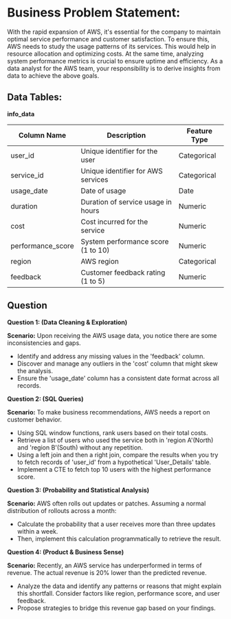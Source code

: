 # **Business Problem Statement:**
With the rapid expansion of AWS, it's essential for the company to maintain optimal service performance and customer satisfaction. To ensure this, AWS needs to study the usage patterns of its services. This would help in resource allocation and optimizing costs. At the same time, analyzing system performance metrics is crucial to ensure uptime and efficiency. As a data analyst for the AWS team, your responsibility is to derive insights from data to achieve the above goals.

## **Data Tables:**

**info_data**

| Column Name   | Description                                  | Feature Type  |
|---------------|----------------------------------------------|---------------|
| user_id       | Unique identifier for the user               | Categorical   |
| service_id    | Unique identifier for AWS services           | Categorical   |
| usage_date    | Date of usage                                | Date          |
| duration      | Duration of service usage in hours           | Numeric       |
| cost          | Cost incurred for the service                | Numeric       |
| performance_score | System performance score (1 to 10)       | Numeric       |
| region        | AWS region                                   | Categorical   |
| feedback      | Customer feedback rating (1 to 5)            | Numeric       |

## **Question**

**Question 1: (Data Cleaning & Exploration)**

**Scenario:**
Upon receiving the AWS usage data, you notice there are some inconsistencies and gaps.

- Identify and address any missing values in the 'feedback' column.
- Discover and manage any outliers in the 'cost' column that might skew the analysis.
- Ensure the 'usage_date' column has a consistent date format across all records.

**Question 2: (SQL Queries)**

**Scenario:**
To make business recommendations, AWS needs a report on customer behavior.

- Using SQL window functions, rank users based on their total costs.
- Retrieve a list of users who used the service both in 'region A'(North) and 'region B'(South) without any repetition.
- Using a left join and then a right join, compare the results when you try to fetch records of 'user_id' from a hypothetical 'User_Details' table.
- Implement a CTE to fetch top 10 users with the highest performance score.

**Question 3: (Probability and Statistical Analysis)**

**Scenario:**
AWS often rolls out updates or patches. Assuming a normal distribution of rollouts across a month:

- Calculate the probability that a user receives more than three updates within a week.
- Then, implement this calculation programmatically to retrieve the result.

**Question 4: (Product & Business Sense)**

**Scenario:**
Recently, an AWS service has underperformed in terms of revenue. The actual revenue is 20% lower than the predicted revenue.

- Analyze the data and identify any patterns or reasons that might explain this shortfall. Consider factors like region, performance score, and user feedback.
- Propose strategies to bridge this revenue gap based on your findings.